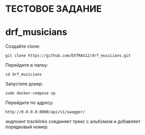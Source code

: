 # ТЕСТОВОЕ ЗАДАНИЕ

# drf_musicians

Создайте clone:
```
git clone https://github.com/EXTRAS12/drf_musicians.git
```
Перейдите в папку:

```
cd drf_musicians
```
Запустите докер:

```
sudo docker-compose up
```
Перейдите по адресу:
```
http://0.0.0.0:8000/api/v1/swagger/
```
эндпоинт tracklinks соединяет трекс с альбомом и добавляет порядковый номер.
